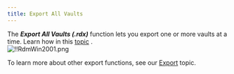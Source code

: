 ```yaml
---
title: Export All Vaults
---
```

The ***Export All Vaults (.rdx)*** function lets you export one or more vaults at a time. Learn how in this [topic](/kb/remote-desktop-manager/how-to-articles/export-import-vaults/) .  
![!!RdmWin2001.png](https://webdevolutions.azureedge.net/docs/en/rdm/windows/RdmWin2001.png) 

To learn more about other export functions, see our [Export](/rdm/windows/commands/file/export/) topic. 

